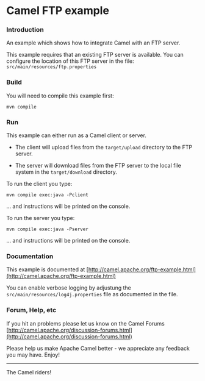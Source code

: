 # Camel FTP example

### Introduction

An example which shows how to integrate Camel with an FTP server.

This example requires that an existing FTP server is available.
You can configure the location of this FTP server in the file:
  `src/main/resources/ftp.properties`
  
### Build

You will need to compile this example first:

	mvn compile

### Run

This example can either run as a Camel client or server.

* The client will upload files from the `target/upload` directory
  to the FTP server.

* The server will download files from the FTP server to the local
  file system in the `target/download` directory.

To run the client you type:

	mvn compile exec:java -Pclient
	
... and instructions will be printed on the console.

To run the server you type:

	mvn compile exec:java -Pserver
	
... and instructions will be printed on the console.


### Documentation 

This example is documented at [http://camel.apache.org/ftp-example.html](http://camel.apache.org/ftp-example.html)

You can enable verbose logging by adjustung the `src/main/resources/log4j.properties` file as documented in the file.

### Forum, Help, etc 

If you hit an problems please let us know on the Camel Forums [http://camel.apache.org/discussion-forums.html](http://camel.apache.org/discussion-forums.html)

Please help us make Apache Camel better - we appreciate any feedback you may
have.  Enjoy!

------------------------
The Camel riders!
